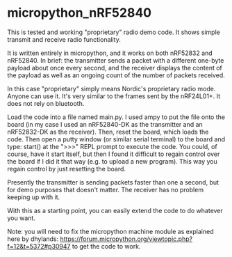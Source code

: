 # micropython_nRF52840

This is tested and working "proprietary" radio demo code. It shows simple transmit and receive radio functionality.

It is written entirely in micropython, and it works on both nRF52832 and nRF52840. In brief: the transmitter sends a packet with a different one-byte payload about once every second, and the receiver displays the content of the payload as well as an ongoing count of the number of packets received.

In this case "proprietary" simply means Nordic's proprietary radio mode. Anyone can use it. It's very similar to the frames sent by the nRF24L01+. It does not rely on bluetooth.

Load the code into a file named main.py. I used ampy to put the file onto the board (in my case I used an nRF52840-DK as the transmitter and an nRF52832-DK as the receiver). Then, reset the board, which loads the code. Then open a putty window (or similar serial terminal) to the board and type:
start()
at the ">>>" REPL prompt to execute the code. You could, of course, have it start itself, but then I found it difficult to regain control over the board if I did it that way (e.g. to upload a new program). This way you regain control by just resetting the board.

Presently the transmitter is sending packets faster than one a second, but for demo purposes that doesn't matter. The receiver has no problem keeping up with it.

With this as a starting point, you can easily extend the code to do whatever you want.

Note: you will need to fix the micropython machine module as explained here by dhylands: https://forum.micropython.org/viewtopic.php?f=12&t=5372#p30947
to get the code to work.


